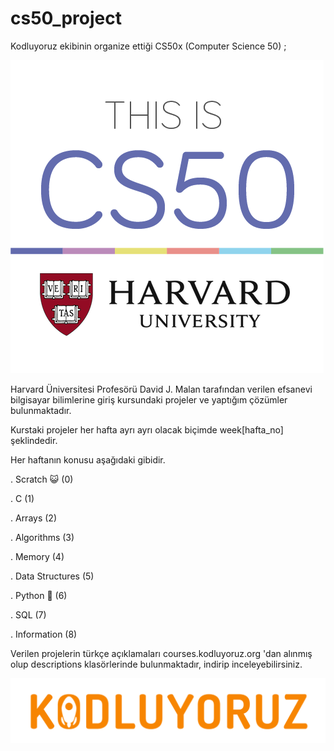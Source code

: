 # cs50_project  

Kodluyoruz ekibinin organize ettiği CS50x (Computer Science 50) ;



![](/images/cs50x.png)




Harvard Üniversitesi Profesörü David J. Malan tarafından verilen efsanevi bilgisayar bilimlerine giriş kursundaki projeler ve yaptığım çözümler bulunmaktadır.


Kurstaki projeler her hafta ayrı ayrı olacak biçimde week[hafta_no] şeklindedir.


Her haftanın konusu aşağıdaki gibidir.


. Scratch 😺 (0)

. C (1)

. Arrays (2)

. Algorithms (3)

. Memory (4)

. Data Structures (5)

. Python 🐍 (6)

. SQL (7)

. Information (8)


Verilen projelerin türkçe açıklamaları courses.kodluyoruz.org 'dan alınmış olup descriptions klasörlerinde bulunmaktadır, indirip inceleyebilirsiniz.



![](/images/kodluyoruz.png)
